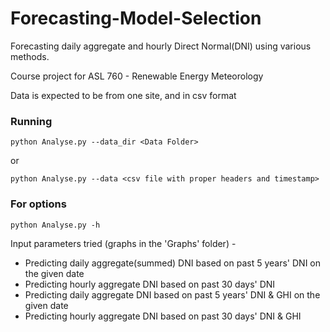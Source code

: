 # Forecasting-Model-Selection

Forecasting daily aggregate and hourly Direct Normal(DNI) using various methods.

Course project for ASL 760 - Renewable Energy Meteorology

Data is expected to be from one site, and in csv format

### Running
    python Analyse.py --data_dir <Data Folder>

or
    
    python Analyse.py --data <csv file with proper headers and timestamp>

### For options
    python Analyse.py -h



Input parameters tried (graphs in the 'Graphs' folder) -

* Predicting daily aggregate(summed) DNI based on past 5 years' DNI on the given date
* Predicting hourly aggregate DNI based on past 30 days' DNI
* Predicting daily aggregate DNI based on past 5 years' DNI & GHI on the given date
* Predicting hourly aggregate DNI based on past 30 days' DNI & GHI
